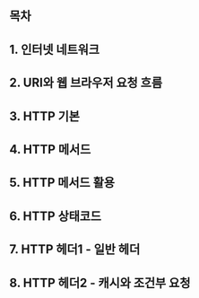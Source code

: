 ## 목차

[인터넷 네트워크]: ##1-인터넷네트워크
[URI와 웹 브라우저 요청 흐름]: ##2-URI와웹브라우저요청흐름
[HTTP 기본]: ##3-HTTP기본
[HTTP 메서드]: ##4-HTTP메서드
[HTTP 메서드 활용]: ##5-HTTP메서드활용
[6. HTTP 상태코드]: ##6-HTTP상태코드
[7. HTTP 헤더1 - 일반 헤더]: ##7-HTTP헤더1-일반헤더
[8. HTTP 헤더2 - 캐시와 조건부 요청]: ##8-HTTP헤더2-캐시와조건부요청



## 1. 인터넷 네트워크





## 2. URI와 웹 브라우저 요청 흐름







## 3. HTTP 기본











## 4. HTTP 메서드











## 5. HTTP 메서드 활용













## 6. HTTP 상태코드

































## 7. HTTP 헤더1 - 일반 헤더

































## 8. HTTP 헤더2 - 캐시와 조건부 요청































